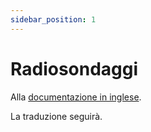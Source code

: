```yaml
---
sidebar_position: 1
---
```


# Radiosondaggi

Alla [documentazione in inglese](https://opendatadocs.meteoswiss.ch/b-data-atmosphere/b1-radio-sounding).

La traduzione seguirà.

